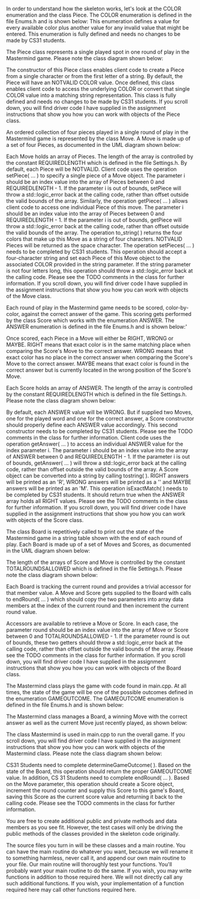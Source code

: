 In order to understand how the skeleton works, let's look at the COLOR enumeration and the class Piece.  The COLOR enumeration is defined in the file Enums.h and is shown below:
This enumeration defines a value for every available color plus another value for any invalid value that might be entered.  This enumeration is fully defined and needs no changes to be made by CS31 students.

The Piece class represents a single played spot in one round of play in the Mastermind game.  Please note the class diagram shown below:

The constructor of this Piece class enables client code to create a Piece from a single character or from the first letter of a string.  By default, the Piece will have an NOTVALID COLOR value.  Once defined, this class enables client code to access the underlying COLOR or convert that single COLOR value into a matching string representation.  This class is fully defined and needs no changes to be made by CS31 students.  If you scroll down, you will find driver code I have supplied in the assignment instructions that show you how you can work with objects of the Piece class.

An ordered collection of four pieces played in a single round of play in the Mastermind game is represented by the class Move.  A Move is made up of a set of four Pieces, as documented in the UML diagram shown below:

Each Move holds an array of Pieces.  The length of the array is controlled by the constant REQUIREDLENGTH which is defined in the file Settings.h.  By default, each Piece will be NOTVALID.  Client code uses the operation setPiece( ... ) to specify a single piece of a Move object.  The parameter i should be an index value into the array of Pieces between 0 and REQUIREDLENGTH - 1.  If the parameter i is out of bounds, setPiece will throw a std::logic_error back at the calling code, rather than offset outside the valid bounds of the array.  Similarly, the operation getPiece( ... ) allows client code to access one individual Piece of this move.   The parameter i should be an index value into the array of Pieces between 0 and REQUIREDLENGTH - 1.  If the parameter i is out of bounds, getPiece will throw a std::logic_error back at the calling code, rather than offset outside the valid bounds of the array.   The operation to_string( ) returns the four colors that make up this Move as a string of four characters.  NOTVALID Pieces will be returned as the space character.   The operation setPieces( ... ) needs to be completed by CS31 students.  This operation should accept a four-character string and set each Piece of this Move object to the associated COLOR provided in the string parameter.  If the string parameter is not four letters long, this operation should throw a std::logic_error back at the calling code.  Please see the TODO comments in the class for further information.  If you scroll down, you will find driver code I have supplied in the assignment instructions that show you how you can work with objects of the Move class.

Each round of play in the Mastermind game needs to be scored, color-by-color, against the correct answer of the game.  This scoring gets performed by the class Score which works with the enumeration ANSWER.  The ANSWER enumeration is defined in the file Enums.h and is shown below:'

Once scored, each Piece in a Move will either be RIGHT, WRONG or MAYBE.  RIGHT means that exact color is in the same matching place when comparing the Score's Move to the correct answer.  WRONG means that exact color has no place in the correct answer when comparing the Score's Move to the correct answer.  MAYBE means that exact color is found in the correct answer but is currently located in the wrong position of the Score's Move.

Each Score holds an array of ANSWER.  The length of the array is controlled by the constant REQUIREDLENGTH which is defined in the file Settings.h.  Please note the class diagram shown below:

By default, each ANSWER value will be WRONG.  But if supplied two Moves, one for the played word and one for the correct answer, a Score constructor should properly define each ANSWER value accordingly.  This second constructor needs to be completed by CS31 students.  Please see the TODO comments in the class for further information.  Client code uses the operation getAnswer( ... ) to access an individual ANSWER value for the index parameter i.  The parameter i should be an index value into the array of ANSWER between 0 and REQUIREDLENGTH - 1.  If the parameter i is out of bounds, getAnswer( ... ) will throw a std::logic_error back at the calling code, rather than offset outside the valid bounds of the array.  A Score object can be converted into a string by calling tostring( ).  RIGHT answers will be printed as an 'R', WRONG answers will be printed as a '' and MAYBE answers will be printed as an 'M'.  This operation isExactMatch( ) needs to be completed by CS31 students.  It should return true when the ANSWER array holds all RIGHT values.  Please see the TODO comments in the class for further information. If you scroll down, you will find driver code I have supplied in the assignment instructions that show you how you can work with objects of the Score class.

The class Board is repetitively called to print out the state of the Mastermind game in a string table shown with the end of each round of play.  Each Board is made up of a set of Moves and Scores, as documented in the UML diagram shown below:

The length of the arrays of Score and Move is controlled by the constant TOTALROUNDSALLOWED which is defined in the file Settings.h.  Please note the class diagram shown below:

Each Board is tracking the current round and provides a trivial accessor for that member value.  A Move and Score gets supplied to the Board with calls to endRound( ... ) which should copy the two parameters into array data members at the index of the current round and then increment the current round value.

Accessors are available to retrieve a Move or Score.  In each case, the parameter round should be an index value into the array of Move or Score between 0 and TOTALROUNDSALLOWED - 1.  If the parameter round is out of bounds, these two getters should throw a std::logic_error back at the calling code, rather than offset outside the valid bounds of the array.  Please see the TODO comments in the class for further information.  If you scroll down, you will find driver code I have supplied in the assignment instructions that show you how you can work with objects of the Board class.

The Mastermind class plays the game with code found in main.cpp.  At all times, the state of the game will be one of the possible outcomes defined in the enumeration GAMEOUTCOME.  The GAMEOUTCOME enumeration is defined in the file Enums.h and is shown below:

The Mastermind class manages a Board, a winning Move with the correct answer as well as the current Move just recently played, as shown below:

The class Mastermind is used in main.cpp to run the overall game.  If you scroll down, you will find driver code I have supplied in the assignment instructions that show you how you can work with objects of the Mastermind class.  Please note the class diagram shown below:

CS31 Students need to complete determineGameOutcome( ).  Based on the state of the Board, this operation should return the proper GAMEOUTCOME value.  In addition, CS 31 Students need to complete endRound( ... ).  Based on the Move parameter, this operation should create a Score object, increment the round counter and supply this Score to this game's Board, saving this Score as the current score value and returning it back to the calling code.  Please see the TODO comments in the class for further information.

You are free to create additional public and private methods and data members as you see fit.  However, the test cases will only be driving the public methods of the classes provided in the skeleton code originally.

The source files you turn in will be these classes and a main routine. You can have the main routine do whatever you want, because we will rename it to something harmless, never call it, and append our own main routine to your file. Our main routine will thoroughly test your functions. You'll probably want your main routine to do the same. If you wish, you may write functions in addition to those required here. We will not directly call any such additional functions. If you wish, your implementation of a function required here may call other functions required here.
